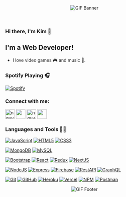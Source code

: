 <header align="center">
  <img src="https://lh3.googleusercontent.com/JpLGYfX2VCQ16vW_ZuisG005Vgntnv4MzZhPvgJBsG-6hWeBdnAH4J9QrKq9Ez1ID-L4sVMZeeds50cCa_Mh1PpATgl-ARdQ9jqQdT3B-1UJrfpCDoJn_z2uKOT_stzkjlwyJA9lr9eT3uERIVBY-E5PrP8at0o1dFdlrUfV_RwR9IwCH5BgSVt6bT_zXcD8aICgVVVTvxAsUVP_Z894Gtp-UlLZWZHWMxv91HuBZUF6kHRLVBMqIxs5CP3FZOqrbDUU_4wcZbZE8rTs1pA2XueYzaExfYHEZE1_sshqoxtiobiR3IfRDavLqZR53Bi8cm6s6DjtsEbzvakM3RE28OAjOiht1lxHlhWWc2rumE8fOljJn34y-6JQ9lP65OryreWUxWhJwsG20GAXQ4vZy58j38nf3QnJuOLnCgZbp95PIoJvObRWx8bnYbf8n2qawQilf7E9ycP7mbKWGjRfhF0G-VFOTCuI4GfR7NbtnSlT43BKNJIdsNeiYInn6YnMiFmvML5vx2gy21x_t6nOM5R3DQVCLqyQFpboCuD0M6ElMKindwlCWRv3AFYvSUoUTbyZLj8afYoHisGzNWHDcNpeM-_pYiil-nL4WYzvugO5JtYVA4U1CbS1WhxVuZpWIh6KwbEdXkNAQWkxH85J5Dq-yoNc-UNs3b77-e51WyOoIafhox1iSHHye_Qbe72Vt7iGV94_7ALO6B1CkcX6V60=w1400-h700-no?authuser=0" width=auto height=auto title="GIF Banner">
</header>


### Hi there, I'm Kim 👋

## I'm a Web Developer!

- I love video games 🎮 and music 🎸.

### Spotify Playing 🎧
[![Spotify](https://spotify-one.vercel.app/api/spotify)](https://open.spotify.com/user/21c7gjbszt2bo3mttlyz4cydy?si=Uj-851xKTQ6R9_YscNuduA)


### Connect with me:
<a href="https://twitter.com/nguyenxuongkim" target="blank"><img align="center" src="https://cdn.icon-icons.com/icons2/1211/PNG/512/1491579542-yumminkysocialmedia22_83078.png" alt="nguyenxuongkim2103" height="30" width="30" /></a>      <a href="https://linkedin.com/in/kim-nguyen-xuong" target="blank"><img align="center" src="https://cdn.icon-icons.com/icons2/805/PNG/512/linkedin_icon-icons.com_65929.png" height="30" width="30" /></a>      <a href="https://fb.com/nguyenxuongkim" target="blank"><img align="center" src="https://cdn.icon-icons.com/icons2/555/PNG/512/facebook_icon-icons.com_53612.png" alt="nguyenxuongkim" height="30" width="30" /></a>      <a href="https://mailhide.io/e/9iho4" target="blank"><img align="center" src="https://cdn.icon-icons.com/icons2/2631/PNG/512/gmail_new_logo_icon_159149.png" height="30" width="30" /></a>
<br />

### Languages and Tools 👨‍💻

[![JavaScript](https://img.shields.io/badge/-JavaScript-black?style=flat&logo=javascript)](https://www.javascript.com/) 
[![HTML5](https://img.shields.io/badge/-HTML5-E34F26?style=flat&logo=html5&logoColor=white)](https://www.w3schools.com/html/) 
[![CSS3](https://img.shields.io/badge/-CSS3-1572B6?style=flat&logo=css3)](https://www.w3schools.com/css/)



[![MongoDB](https://img.shields.io/badge/-MongoDB-black?style=flat&logo=MongoDB)](https://www.mongodb.com/)
[![MySQL](https://img.shields.io/badge/-SQLite-brown?style=flat&logo=sqlite)](https://www.sqlite.org/index.html)



[![Bootstrap](https://img.shields.io/badge/-Bootstrap-181717?style=flat&logo=bootstrap&color=purple)](https://getbootstrap.com/docs/4.0/getting-started/introduction/)
[![React](https://img.shields.io/badge/-React-black?style=flat&logo=react)](https://reactjs.org/)
[![Redux](https://img.shields.io/badge/-Redux-purple?style=flat&logo=redux)](https://redux.js.org/)
[![NextJS](https://img.shields.io/badge/-NextJS-black?style=flat&logo=next-dot-js&logoColor=white)](https://nextjs.org/)



[![NodeJS](https://img.shields.io/badge/-NodeJS-grey?style=flat&logo=node-dot-js)](https://nodejs.org/en/)
[![Express](https://img.shields.io/badge/-expressJS-blue?style=flat&logo=express)](https://expressjs.com/)
[![Firebase](https://img.shields.io/badge/-Firebase-yellow?style=flat&logo=firebase)](https://firebase.google.com/)
[![RestAPI](https://img.shields.io/badge/-RestAPI-blue?style=flat)](https://restfulapi.net/)
[![GraphQL](https://img.shields.io/badge/-GraphQL-pink?style=flat&logo=graphql)](https://graphql.org/)



[![Git](https://img.shields.io/badge/-Git-black?style=flat&logo=git)](https://git-scm.com/) 
[![GitHub](https://img.shields.io/badge/-GitHub-181717?style=flat&logo=github)](https://github.com/)
[![Heroku](https://img.shields.io/badge/-Heroku-purple?style=flat&logo=Heroku)](https://www.heroku.com/)
[![Vercel](https://img.shields.io/badge/-vercel-black?style=flat&logo=vercel&logoColor=white)](https://vercel.com/)
[![NPM](https://img.shields.io/badge/-NPM-black?style=flat&logo=npm)](https://www.npmjs.com/)
[![Postman](https://img.shields.io/badge/-Postman-black?style=flat&logo=Postman)](https://www.postman.com/)

<footer align="center">
  <img src="https://lh3.googleusercontent.com/48JZduI2wIYxI6mkFXVIHNb5xp457VjN5BrraH_h6RRGMtoQsUYMetgyaTi7PIsIGzCw0qJ8QdOCTd7szLy_ngAPsjeHq3NZeFEyd9VoXXgfTRHKud5y-CngX_dqlBysaObPlaPgcW-u_kZkPMcOJA5j8Cu2GR_rHsHXFFlBzDoKzVU8qkYne_BPbYxYLS_duABIkzCsqn4_i8nTnZqc9pdhjzDImYKmmW3JNeE3tseHASMIG3p2qgSygWqNjkYZi_R_lnmMhrWeHCSimpr0iKemNRb7-zP-hobfvkFU_NJ6g3dXh-0J519wyy3vaKPJ_n6a1KH-YMZ5Fr_Hlj-nwCMEkbPw0-vztMbvFTs1onGB0-d4UqKoTno48b2LoGUhkXxqxgAUMb2PqisP_HRH0E0Up_5UpuD5Oo3gvkVG-SbQGsPK7ADVWOicFP7zer_OnqVJwednNlnKG55XHb5EIA_PMjmBy2v4OrTD37i1TKQsns9eSS5qbzDXdbC1vSVn7q1HJUMk4uCFCAXUaQAvAcQ-w31JE8HV8RQnyl8C7v-ws6S4CUUthEqQ4lkxuJze1SkvMlWFvHj_8mdPOnWBPxxb-k_BXibIb4FqZuOd2W0wHrZv3KfIZP-1YKRdUnWuyWGQriL5Ih_OikL84gg9onFDjH6PLhnNQ4pYESjkKuRuz4wV3DNR9tE_bsIxehrgohwlxU4Uu4CQovGGNBMGXFM=w900-h480-no?authuser=0" width=auto height=auto title="GIF Footer">
</footer>
